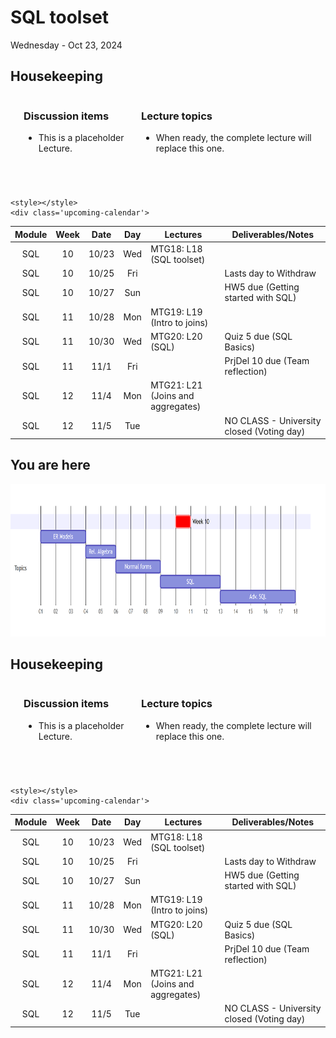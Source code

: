 # SQL toolset

Wednesday - Oct 23, 2024

## Housekeeping

<div class="columns">

<div class="column" width="9%">

</div>

<div class="column" width="45%">

### Discussion items

- This is a placeholder Lecture.

</div>

<div class="column" width="40%">

### Lecture topics

- When ready, the complete lecture will replace this one.

</div>

</div>

<div style="margin-top:25px">

 

</div>

<div>

    <style></style>
    <div class='upcoming-calendar'>

| Module | Week | Date  | Day | Lectures                          | Deliverables/Notes                        |
|:------:|:----:|:-----:|:---:|-----------------------------------|-------------------------------------------|
|  SQL   |  10  | 10/23 | Wed | MTG18: L18 (SQL toolset)          |                                           |
|  SQL   |  10  | 10/25 | Fri |                                   | Lasts day to Withdraw                     |
|  SQL   |  10  | 10/27 | Sun |                                   | HW5 due (Getting started with SQL)        |
|  SQL   |  11  | 10/28 | Mon | MTG19: L19 (Intro to joins)       |                                           |
|  SQL   |  11  | 10/30 | Wed | MTG20: L20 (SQL)                  | Quiz 5 due (SQL Basics)                   |
|  SQL   |  11  | 11/1  | Fri |                                   | PrjDel 10 due (Team reflection)           |
|  SQL   |  12  | 11/4  | Mon | MTG21: L21 (Joins and aggregates) |                                           |
|  SQL   |  12  | 11/5  | Tue |                                   | NO CLASS - University closed (Voting day) |

</div>

</div>

## You are here

<img src="lecture-18_files\figure-commonmark\mermaid-figure-1.png"
style="width:8.17in;height:2.54in" />

## Housekeeping

<div class="columns">

<div class="column" width="9%">

</div>

<div class="column" width="45%">

### Discussion items

- This is a placeholder Lecture.

</div>

<div class="column" width="40%">

### Lecture topics

- When ready, the complete lecture will replace this one.

</div>

</div>

<div style="margin-top:25px">

 

</div>

<div>

    <style></style>
    <div class='upcoming-calendar'>

| Module | Week | Date  | Day | Lectures                          | Deliverables/Notes                        |
|:------:|:----:|:-----:|:---:|-----------------------------------|-------------------------------------------|
|  SQL   |  10  | 10/23 | Wed | MTG18: L18 (SQL toolset)          |                                           |
|  SQL   |  10  | 10/25 | Fri |                                   | Lasts day to Withdraw                     |
|  SQL   |  10  | 10/27 | Sun |                                   | HW5 due (Getting started with SQL)        |
|  SQL   |  11  | 10/28 | Mon | MTG19: L19 (Intro to joins)       |                                           |
|  SQL   |  11  | 10/30 | Wed | MTG20: L20 (SQL)                  | Quiz 5 due (SQL Basics)                   |
|  SQL   |  11  | 11/1  | Fri |                                   | PrjDel 10 due (Team reflection)           |
|  SQL   |  12  | 11/4  | Mon | MTG21: L21 (Joins and aggregates) |                                           |
|  SQL   |  12  | 11/5  | Tue |                                   | NO CLASS - University closed (Voting day) |

</div>

</div>
